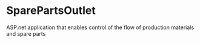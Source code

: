 # SparePartsOutlet
ASP.net application that enables control of the flow of production materials and spare parts
